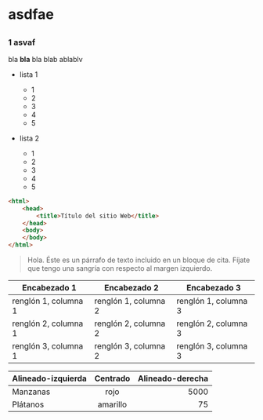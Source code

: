 # asdfae
##
###  1 asvaf


bla **bla** bla blab ablablv


*  lista 1
	* 1
	* 2
	* 3
	* 4
	* 5


*  lista 2
	* 1
	* 2
	* 3
	* 4
	* 5


```html
<html>
    <head>
        <title>Título del sitio Web</title>
    </head>
    <body>
    </body>
</html>
```
> Hola. Éste es un párrafo de texto incluido en un bloque de cita. Fíjate que tengo una sangría con respecto al margen izquierdo.



| Encabezado 1 | Encabezado 2 | Encabezado 3 |
| --------- | --------- | --------- |
| renglón 1, columna 1 | renglón 1, columna 2 | renglón 1, columna 3|
| renglón 2, columna 1 | renglón 2, columna 2 | renglón 2, columna 3|
| renglón 3, columna 1 | renglón 3, columna 2 | renglón 3, columna 3|




| Alineado-izquierda | Centrado | Alineado-derecha |
| :-------- | :-------: | --------: |
| Manzanas | rojo | 5000 |
| Plátanos | amarillo | 75 |



